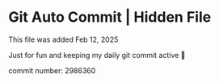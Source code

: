 # Git Auto Commit | Hidden File

This file was added Feb 12, 2025

Just for fun and keeping my daily git commit active 🤪

commit number: 2986360

